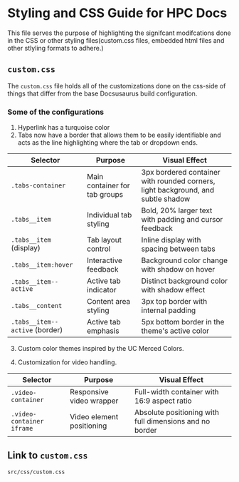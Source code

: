 # Styling and CSS Guide for HPC Docs
This file serves the purpose of highlighting the signifcant modifcations done in the CSS or other styling files(custom.css files, embedded html files and other stlyling formats to adhere.)


## `custom.css`
The `custom.css` file holds all of the customizations done on the css-side of things that differ from the base Docsusaurus build configuration. 

### Some of the configurations 
1. Hyperlink has a turquoise color
2. Tabs now have a border that allows them to be easily identifiable and acts as the line highlighting where the tab or dropdown ends. 

| Selector                       | Purpose                       | Visual Effect                                                                    |
| ------------------------------ | ----------------------------- | -------------------------------------------------------------------------------- |
| `.tabs-container`              | Main container for tab groups | 3px bordered container with rounded corners, light background, and subtle shadow |
| `.tabs__item`                  | Individual tab styling        | Bold, 20% larger text with padding and cursor feedback                           |
| `.tabs__item` (display)        | Tab layout control            | Inline display with spacing between tabs                                         |
| `.tabs__item:hover`            | Interactive feedback          | Background color change with shadow on hover                                     |
| `.tabs__item--active`          | Active tab indicator          | Distinct background color with shadow effect                                     |
| `.tabs__content`               | Content area styling          | 3px top border with internal padding                                             |
| `.tabs__item--active` (border) | Active tab emphasis           | 5px bottom border in the theme's active color                                    |

3. Custom color themes inspired by the UC Merced Colors. 

4. Customization for video handling.

| Selector                  | Purpose                   | Visual Effect                                           |
| ------------------------- | ------------------------- | ------------------------------------------------------- |
| `.video-container`        | Responsive video wrapper  | Full-width container with 16:9 aspect ratio             |
| `.video-container iframe` | Video element positioning | Absolute positioning with full dimensions and no border |


## Link to `custom.css`
`src/css/custom.css`

